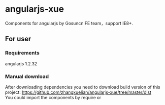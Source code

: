 # angularjs-xue
Components for angularjs by Gosuncn FE team，support IE8+.
## For user
### Requirements
angularjs 1.2.32 
### Manual download
After downloading dependencies you need to download build version of this project: https://github.com/zhangxuelian/angularjs-xue/tree/master/dist  
You could import the components by require or <script>.  
#### Adding dependency to your project
When you are done downloading all the dependencies and project files the only remaining part is to add dependencies on the ui.xue AngularJS module:
```javascript
angular.module('myModule', ['ui.xue']);
```
### Webpack / JSPM
#### Install with NPM
```
$ npm install angularjs-xue --save-dev
```
#### Usage
To use this project with webpack, follow the NPM instructions. Now, if you want to use only the accordion, you can do:
```javascript
import pagination from 'angularjs-xue/src/pagination';
import table from 'angularjs-xue/src/table/index-nocss.js';
  
angular.module('myModule', [pagination,table]);
```
## For developer
### Install global dependencies
```
$ npm install grunt-cli@1.3.2 -g  
$ npm install karma-cli@2.0.0 -g  
```
### Git clone project to local
git clone https://github.com/zhangxuelian/angularjs-xue.git
### Bundle
```
$ cd angularjs-xue  
$ npm install  
$ grunt  
```
